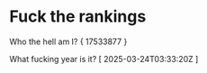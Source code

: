 # Fuck the rankings

Who the hell am I?
{ 17533877 }

What fucking year is it?
[ 2025-03-24T03:33:20Z ]
